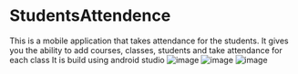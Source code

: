 # StudentsAttendence
This is a mobile application that takes attendance for the students. It gives you the ability to add courses, classes, students and take attendance for each class
It is build using android studio
![image](https://user-images.githubusercontent.com/49364252/90986949-9fa9a280-e58f-11ea-81e2-8160d41f561f.png)
![image](https://user-images.githubusercontent.com/49364252/90986951-a3d5c000-e58f-11ea-8857-040259ebe55a.png)
![image](https://user-images.githubusercontent.com/49364252/90986953-a6d0b080-e58f-11ea-8c57-143cf8230253.png)
